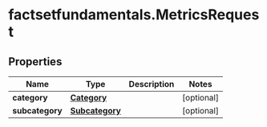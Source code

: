 # factsetfundamentals.MetricsRequest

## Properties

Name | Type | Description | Notes
------------ | ------------- | ------------- | -------------
**category** | [**Category**](Category.md) |  | [optional] 
**subcategory** | [**Subcategory**](Subcategory.md) |  | [optional] 


